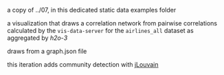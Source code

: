a copy of ../07, in this dedicated static data examples folder

a visualization that draws a correlation network from pairwise correlations calculated by the `vis-data-server` for the `airlines_all` dataset as aggregated by *h2o-3*

draws from a graph.json file

this iteration adds community detection with [jLouvain](https://github.com/upphiminn/jLouvain)

